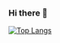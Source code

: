 ### Hi there 👋

[![Top Langs](https://github-readme-stats.vercel.app/api/top-langs/?username=NiiightmareXD&theme=radical)](https://github.com/anuraghazra/github-readme-stats)
<!--
**NiiightmareXD/NiiightmareXD** is a ✨ _special_ ✨ repository because its `README.md` (this file) appears on your GitHub profile.

Here are some ideas to get you started:

- 🔭 I’m currently working on ...
- 🌱 I’m currently learning ...
- 👯 I’m looking to collaborate on ...
- 🤔 I’m looking for help with ...
- 💬 Ask me about ...
- 📫 How to reach me: ...
- 😄 Pronouns: ...
- ⚡ Fun fact: ...
-->
